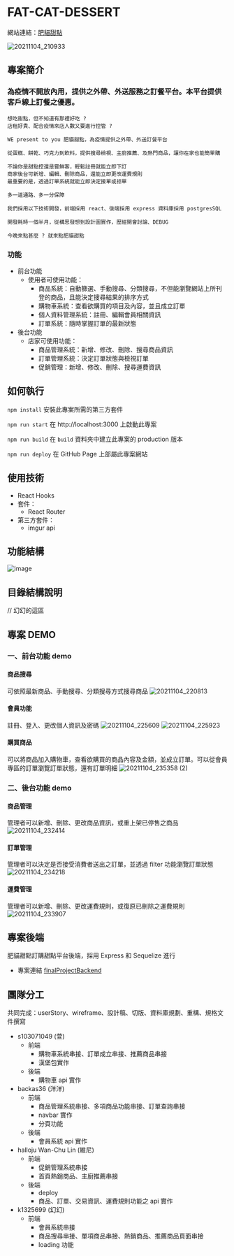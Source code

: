 # FAT-CAT-DESSERT

網站連結：[肥貓甜點](https://s103071049.github.io/FAC-CAT-DESSERT/#/)

![20211104_210933](https://user-images.githubusercontent.com/47899484/140320798-43d03a71-4cfd-4662-a065-09b640d8a325.gif)


## 專案簡介
### **為疫情不開放內用，提供之外帶、外送服務之訂餐平台。本平台提供客戶線上訂餐之優惠。**
```
想吃甜點，但不知道有那裡好吃 ?
店租好貴、配合疫情來店人數又要進行控管 ? 

WE present to you 肥貓甜點，為疫情提供之外帶、外送訂餐平台

從蛋糕、餅乾、巧克力到飲料，提供搜尋檢視、主廚推薦、及熱門商品，讓你在家也能簡單購

不論你是甜點控還是嘗鮮客，輕鬆註冊就能立即下訂
商家後台可新增、編輯、刪除商品，還能立即更改運費規則
最重要的是，透過訂單系統就能立即決定接單或拒單

多一道通路、多一分保障

我們採用以下技術開發，前端採用 react、後端採用 express 資料庫採用 postgresSQL

開發耗時一個半月，從構思發想到設計圖實作，歷經開會討論、DEBUG

今晚來點甚麼 ? 就來點肥貓甜點
```
### 功能
* 前台功能
  * 使用者可使用功能：
    * 商品系統：自動篩選、手動搜尋、分類搜尋，不但能瀏覽網站上所刊登的商品，且能決定搜尋結果的排序方式
    * 購物車系統：查看欲購買的項目及內容，並且成立訂單
    * 個人資料管理系統：註冊、編輯會員相關資訊
    * 訂單系統：隨時掌握訂單的最新狀態
* 後台功能
  * 店家可使用功能：
    * 商品管理系統：新增、修改、刪除、搜尋商品資訊
    * 訂單管理系統：決定訂單狀態與檢視訂單
    * 促銷管理：新增、修改、刪除、搜尋運費資訊

## 如何執行
`npm install` 
安裝此專案所需的第三方套件

`npm run start`
在 http://localhost:3000 上啟動此專案

`npm run build`
在 `build` 資料夾中建立此專案的 production 版本

`npm run deploy`
在 GitHub Page 上部屬此專案網站

## 使用技術
* React Hooks
* 套件：
  * React Router
* 第三方套件：
  * imgur api
## 功能結構
![image](https://user-images.githubusercontent.com/47899484/140026846-6a130ef1-615a-4355-93aa-6e81fa910527.png)



## 目錄結構說明
// 幻幻的這區
## 專案 DEMO
### 一、前台功能 demo
#### 商品搜尋
可依照最新商品、手動搜尋、分類搜尋方式搜尋商品
![20211104_220813](https://user-images.githubusercontent.com/47899484/140333971-8f57c355-a6ec-4e57-b955-b08429ec324b.gif)
#### 會員功能
註冊、登入、更改個人資訊及密碼
![20211104_225609](https://user-images.githubusercontent.com/47899484/140337779-3016b59d-2d07-474a-aecd-f4202dd77bc0.gif)
![20211104_225923](https://user-images.githubusercontent.com/47899484/140338015-ad666474-3f6a-472c-b395-3dcfc53feeb8.gif)
#### 購買商品
可以將商品加入購物車，查看欲購買的商品內容及金額，並成立訂單。可以從會員專區的訂單瀏覽訂單狀態，還有訂單明細
![20211104_235358 (2)](https://user-images.githubusercontent.com/47899484/140373909-1997dda2-a513-4daa-97e4-61ab2a516696.gif)
### 二、後台功能 demo
#### 商品管理
管理者可以新增、刪除、更改商品資訊，或重上架已停售之商品
![20211104_232414](https://user-images.githubusercontent.com/47899484/140354243-3a8ed309-e8cb-4d5a-83c9-c4b98b0f9135.gif)
#### 訂單管理
管理者可以決定是否接受消費者送出之訂單，並透過 filter 功能瀏覽訂單狀態
![20211104_234218](https://user-images.githubusercontent.com/47899484/140365415-22978f7f-8159-42b2-b568-0bdd5b344ea0.gif)
#### 運費管理
管理者可以新增、刪除、更改運費規則，或復原已刪除之運費規則
![20211104_233907](https://user-images.githubusercontent.com/47899484/140363188-98ac31a4-d024-4926-9052-00e6275ffdd7.gif)
## 專案後端
肥貓甜點訂購甜點平台後端，採用 Express 和 Sequelize 進行
* 專案連結 [finalProjectBackend](https://github.com/halloju/finalProjectBackend)
## 團隊分工
共同完成：userStory、wireframe、設計稿、切版、資料庫規劃、重構、規格文件撰寫
* s103071049 (萱)
  * 前端
    *   購物車系統串接、訂單成立串接、推薦商品串接
    *   漢堡包實作
  * 後端
    *   購物車 api 實作
* backas36 (洋洋)
  * 前端
    *   商品管理系統串接、多項商品功能串接、訂單查詢串接
    *   navbar 實作
    *   分頁功能
  * 後端
    *   會員系統 api 實作
* halloju Wan-Chu Lin (維尼)
  * 前端
    *   促銷管理系統串接
    *   首頁熱銷商品、主廚推薦串接
  * 後端
    *   deploy
    *   商品、訂單、交易資訊、運費規則功能之 api 實作
* k1325699 (幻幻)
  * 前端
    *   會員系統串接
    *   商品搜尋串接、單項商品串接、熱銷商品、推薦商品頁面串接
    *   loading 功能
